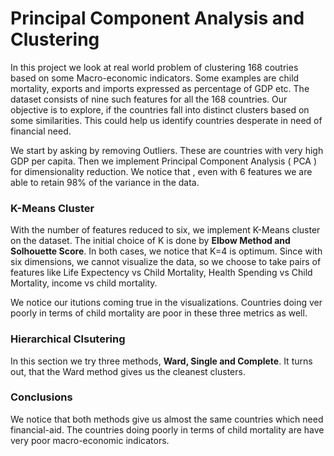 # Principal Component Analysis and Clustering

In this project we look at real world problem of clustering 168 coutries based on some Macro-economic indicators. Some examples are
child mortality, exports and imports expressed as percentage of GDP etc. The dataset consists of nine such features
for all the 168 countries. Our objective is to explore, if the countries fall into distinct clusters based on some similarities. This could
help us identify countries desperate in need of financial need.

We start by asking by removing Outliers. These are countries with very high GDP per capita. Then we implement Principal Component Analysis ( PCA )
for dimensionality reduction. We notice that , even with 6 features we are able to retain 98% of the variance in the data.

### K-Means Cluster

With the number of features reduced to six, we implement K-Means cluster on the dataset. The initial choice of K is done by __Elbow Method and Solhouette Score__.
In both cases, we notice that K=4 is optimum. Since with six dimensions, we cannot visualize the data, so we choose to take pairs of features
like Life Expectency vs Child Mortality, Health Spending vs Child Mortality, income vs child mortality.

We notice our itutions coming true in the visualizations. Countries doing ver poorly in terms of child mortality are poor in these three metrics as well.

### Hierarchical Clsutering

In this section we try three methods, __Ward, Single and Complete__. It turns out, that the Ward method gives us the cleanest clusters.

### Conclusions

We notice that both methods give us almost the same countries which need financial-aid. The countries doing poorly in terms of child mortality
are have very poor macro-economic indicators.


